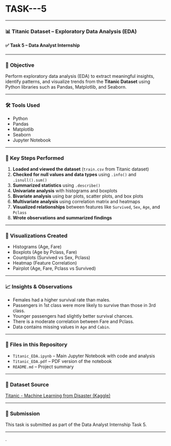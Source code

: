 # TASK---5
---

### 📊 Titanic Dataset – Exploratory Data Analysis (EDA)

#### ✅ **Task 5 – Data Analyst Internship**

---

### 📁 **Objective**

Perform exploratory data analysis (EDA) to extract meaningful insights, identify patterns, and visualize trends from the **Titanic Dataset** using Python libraries such as Pandas, Matplotlib, and Seaborn.

---

### 🛠️ **Tools Used**

* Python
* Pandas
* Matplotlib
* Seaborn
* Jupyter Notebook

---

### 📌 **Key Steps Performed**

1. **Loaded and viewed the dataset** (`train.csv` from Titanic dataset)
2. **Checked for null values and data types** using `.info()` and `.isnull().sum()`
3. **Summarized statistics** using `.describe()`
4. **Univariate analysis** with histograms and boxplots
5. **Bivariate analysis** using bar plots, scatter plots, and box plots
6. **Multivariate analysis** using correlation matrix and heatmaps
7. **Visualized relationships** between features like `Survived`, `Sex`, `Age`, and `Pclass`
8. **Wrote observations and summarized findings**

---

### 📌 **Visualizations Created**

* Histograms (Age, Fare)
* Boxplots (Age by Pclass, Fare)
* Countplots (Survived vs Sex, Pclass)
* Heatmap (Feature Correlation)
* Pairplot (Age, Fare, Pclass vs Survived)

---

### 📈 **Insights & Observations**

* Females had a higher survival rate than males.
* Passengers in 1st class were more likely to survive than those in 3rd class.
* Younger passengers had slightly better survival chances.
* There is a moderate correlation between Fare and Pclass.
* Data contains missing values in `Age` and `Cabin`.

---

### 📄 **Files in this Repository**

* `Titanic_EDA.ipynb` – Main Jupyter Notebook with code and analysis
* `Titanic_EDA.pdf` – PDF version of the notebook
* `README.md` – Project summary

---

### 🔗 **Dataset Source**

[Titanic - Machine Learning from Disaster (Kaggle)](https://www.kaggle.com/c/titanic/data)

---

### 🚀 **Submission**

This task is submitted as part of the Data Analyst Internship Task 5.

---

.
